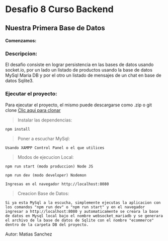 # Desafio 8 Curso Backend

## Nuestra Primera Base de Datos

#### Comenzamos:

### Descripcion:

El desafio consiste en lograr persistencia en las bases de datos usando socket.io, por un lado un listado de productos usando la base de datos MySql Maria DB y por el otro un listado de mensajes de un chat en base de datos Sqlite3.

### Ejecutar el proyecto:

Para ejecutar el proyecto, el mismo puede descargarse como .zip o git clone
[Clic aqui para clonar](https://github.com/matsanchez/desafio8-backend.git)

> Instalar las dependencias:

```
npm install
```

> Poner a escuchar MySql:

```
Usando XAMPP Control Panel o el que utilices
```

> Modos de ejecucion Local:

```
npm run start (modo produccion) Node JS

npm run dev (modo developer) Nodemon
```

```
Ingresas en el navegador http://localhost:8080
```

> Creacion Base de Datos:

``
Si ya esta MySql a la escucha, simplemente ejecutas la aplicacion con los comandos "npm run dev" o "npm run start" y en el navegador ingresar a http://localhost:8080 y automaticamente se creara la base de datos en Mysql local bajo el nombre websocket_mariadb y se generara el archivo de la base de datos de Sqlite con el nombre "ecommerce" dentro de la carpeta DB del proyecto.
``

Autor: Matias Sanchez
